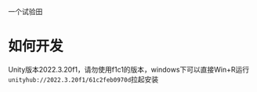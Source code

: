 一个试验田

# 如何开发
Unity版本2022.3.20f1，请勿使用f1c1的版本，windows下可以直接Win+R运行`unityhub://2022.3.20f1/61c2feb0970d`拉起安装

